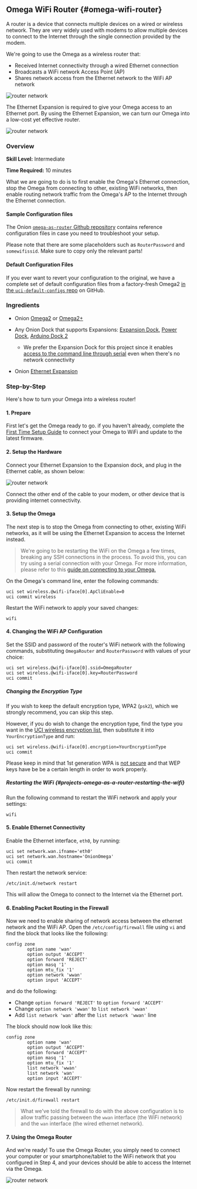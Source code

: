 ## Omega WiFi Router {#omega-wifi-router}

A router is a device that connects multiple devices on a wired or wireless network. They are very widely used with modems to allow multiple devices to connect to the Internet through the single connection provided by the modem.

We're going to use the Omega as a wireless router that:

* Received Internet connectivity through a wired Ethernet connection
* Broadcasts a WiFi network Access Point (AP)
* Shares network access from the Ethernet network to the WiFi AP network

![router network](./img/router-setup.jpg)

The Ethernet Expansion is required to give your Omega access to an Ethernet port. By using the Ethernet Expansion, we can turn our Omega into a low-cost yet effective router.

![router network](./img/router-network.png)

### Overview

**Skill Level:** Intermediate

**Time Required:** 10 minutes

What we are going to do is to first enable the Omega's Ethernet connection, stop the Omega from connecting to other, existing WiFi networks, then enable routing network traffic from the Omega's AP to the Internet through the Ethernet connection.

#### Sample Configuration files

The Onion [`omega-as-router` Github repository](https://github.com/OnionIoT/omega-as-router) contains reference configuration files in case you need to troubleshoot your setup.

Please note that there are some placeholders such as `RouterPassword` and `somewifissid`. Make sure to copy only the relevant parts!

#### Default Configuration Files

If you ever want to revert your configuration to the original, we have a complete set of default configuration files from a factory-fresh Omega2 [in the `uci-default-configs` repo](https://github.com/OnionIoT/uci-default-configs) on GitHub.


### Ingredients

* Onion [Omega2](https://onion.io/store/omega2/) or [Omega2+](https://onion.io/store/omega2p/)

* Any Onion Dock that supports Expansions: [Expansion Dock](https://onion.io/store/expansion-dock/), [Power Dock](https://onion.io/store/power-dock/), [Arduino Dock 2](https://onion.io/store/arduino-dock-r2/)
	* We prefer the Expansion Dock for this project since it enables [access to the command line through serial](https://docs.onion.io/omega2-docs/connecting-to-the-omega-terminal.html#connecting-to-the-omega-terminal-serial) even when there's no network connectivity
* Onion [Ethernet Expansion](https://onion.io/store/ethernet-expansion/)

### Step-by-Step

Here's how to turn your Omega into a wireless router!

#### 1. Prepare

First let's get the Omega ready to go. if you haven't already, complete the [First Time Setup Guide](https://docs.onion.io/omega2-docs/first-time-setup.html) to connect your Omega to WiFi and update to the latest firmware.

#### 2. Setup the Hardware

Connect your Ethernet Expansion to the Expansion dock, and plug in the Ethernet cable, as shown below:

![router network](./img/router-setup.jpg)

Connect the other end of the cable to your modem, or other device that is providing internet connectivity.

#### 3. Setup the Omega

The next step is to stop the Omega from connecting to other, existing WiFi networks, as it will be using the Ethernet Expansion to access the Internet instead.

>We're going to be restarting the WiFi on the Omega a few times, breaking any SSH connections in the process. To avoid this, you can try using a serial connection with your Omega. For more information, please refer to this [guide on connecting to your Omega.](#connecting-to-the-omega-terminal)

On the Omega's command line, enter the following commands:

```
uci set wireless.@wifi-iface[0].ApCliEnable=0
uci commit wireless
```

Restart the WiFi network to apply your saved changes:

```
wifi
```


#### 4. Changing the WiFi AP Configuration

Set the SSID and password of the router's WiFi network with the following commands, substituting `OmegaRouter` and `RouterPassword` with values of your choice:

```
uci set wireless.@wifi-iface[0].ssid=OmegaRouter
uci set wireless.@wifi-iface[0].key=RouterPassword
uci commit
```

##### Changing the Encryption Type

If you wish to keep the default encryption type, WPA2 (`psk2`), which we strongly recommend, you can skip this step.

However, if you do wish to change the encryption type, find the type you want in the [UCI wireless encryption list](https://wiki.openwrt.org/doc/uci/wireless/encryption), then substitute it into `YourEncryptionType` and run:

```
uci set wireless.@wifi-iface[0].encryption=YourEncryptionType
uci commit
```

Please keep in mind that 1st generation WPA is [not secure](http://www.pcworld.com/article/153396/wifi_hacked.html) and that WEP keys have be be a certain length in order to work properly.

##### Restarting the WiFi {#projects-omega-as-a-router-restarting-the-wifi}

Run the following command to restart the WiFi network and apply your settings:

```
wifi
```

#### 5. Enable Ethernet Connectivity

Enable the Ethernet interface, `eth0`, by running:

```
uci set network.wan.ifname='eth0'
uci set network.wan.hostname='OnionOmega'
uci commit
```

Then restart the network service:

```
/etc/init.d/network restart
```

This will allow the Omega to connect to the Internet via the Ethernet port.

#### 6. Enabling Packet Routing in the Firewall

Now we need to enable sharing of network access between the ethernet network and the WiFi AP. Open the `/etc/config/firewall` file using `vi` and find the block that looks like the following:

```
config zone
        option name 'wan'
        option output 'ACCEPT'
        option forward 'REJECT'
        option masq '1'
        option mtu_fix '1'
        option network 'wwan'
        option input 'ACCEPT'
```

and do the following:

* Change `option forward 'REJECT'` to `option forward 'ACCEPT'`
* Change `option network 'wwan'` to `list network 'wwan'`
* Add `list network 'wan'` after the `list network 'wwan'` line

The block should now look like this:

```
config zone
        option name 'wan'
        option output 'ACCEPT'
        option forward 'ACCEPT'
        option masq '1'
        option mtu_fix '1'   
        list network 'wwan'  
        list network 'wan'   
        option input 'ACCEPT'
```

Now restart the firewall by running:

```
/etc/init.d/firewall restart
```

> What we've told the firewall to do with the above configuration is to allow traffic passing between the `wwan` interface (the WiFi network) and the `wan` interface (the wired ethernet network).

#### 7. Using the Omega Router

And we're ready! To use the Omega Router, you simply need to connect your computer or your smartphone/tablet to the WiFi network that you configured in Step 4, and your devices should be able to access the Internet via the Omega.

![router network](./img/router-network.png)
